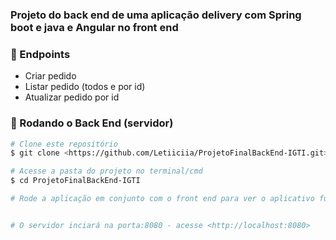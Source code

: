 ### Projeto do back end de uma aplicação delivery com Spring boot e java e Angular no front end

### 🎲 Endpoints
- Criar pedido
- Listar pedido (todos e por id)
- Atualizar pedido por id

### 🎲 Rodando o Back End (servidor)

```bash
# Clone este repositório
$ git clone <https://github.com/Letiiciia/ProjetoFinalBackEnd-IGTI.git>

# Acesse a pasta do projeto no terminal/cmd
$ cd ProjetoFinalBackEnd-IGTI

# Rode a aplicação em conjunto com o front end para ver o aplicativo funcionando


# O servidor inciará na porta:8080 - acesse <http://localhost:8080>
```
